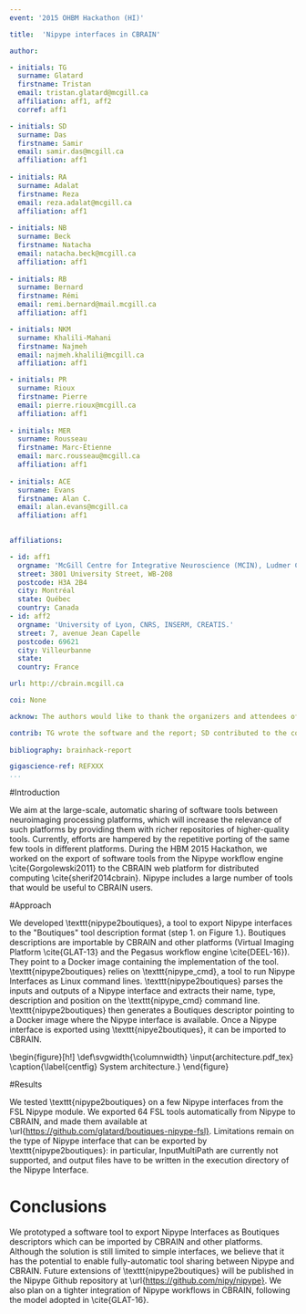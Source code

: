 ```yaml
---
event: '2015 OHBM Hackathon (HI)'

title:  'Nipype interfaces in CBRAIN'

author:

- initials: TG
  surname: Glatard
  firstname: Tristan
  email: tristan.glatard@mcgill.ca
  affiliation: aff1, aff2
  corref: aff1

- initials: SD
  surname: Das
  firstname: Samir
  email: samir.das@mcgill.ca
  affiliation: aff1
  
- initials: RA
  surname: Adalat
  firstname: Reza
  email: reza.adalat@mcgill.ca
  affiliation: aff1
  
- initials: NB
  surname: Beck
  firstname: Natacha
  email: natacha.beck@mcgill.ca
  affiliation: aff1
  
- initials: RB
  surname: Bernard
  firstname: Rémi
  email: remi.bernard@mail.mcgill.ca
  affiliation: aff1

- initials: NKM
  surname: Khalili-Mahani
  firstname: Najmeh
  email: najmeh.khalili@mcgill.ca
  affiliation: aff1

- initials: PR
  surname: Rioux
  firstname: Pierre
  email: pierre.rioux@mcgill.ca
  affiliation: aff1
  
- initials: MER
  surname: Rousseau
  firstname: Marc-Étienne
  email: marc.rousseau@mcgill.ca
  affiliation: aff1
  
- initials: ACE
  surname: Evans
  firstname: Alan C.
  email: alan.evans@mcgill.ca
  affiliation: aff1
  

affiliations: 

- id: aff1
  orgname: 'McGill Centre for Integrative Neuroscience (MCIN), Ludmer Centre for Neuroinformatics and Mental Health, Montreal Neurological Institute (MNI), McGill University'
  street: 3801 University Street, WB-208
  postcode: H3A 2B4
  city: Montréal
  state: Québec
  country: Canada
- id: aff2
  orgname: 'University of Lyon, CNRS, INSERM, CREATIS.'
  street: 7, avenue Jean Capelle
  postcode: 69621
  city: Villeurbanne
  state: 
  country: France

url: http://cbrain.mcgill.ca

coi: None

acknow: The authors would like to thank the organizers and attendees of the 2015 OHBM Hackathon.

contrib: TG wrote the software and the report; SD contributed to the concept elaboration at the OHBM event, RA, NB, PR and MER provided support on the CBRAIN framework, RB implemented Boutiques in CBRAIN, NKM provided background information on fMRI packages, ACE spearheaded the project.
  
bibliography: brainhack-report

gigascience-ref: REFXXX
...
```


#Introduction

We aim at the large-scale, automatic sharing of software tools between
neuroimaging processing platforms, which will increase the relevance
of such platforms by providing them with richer repositories of
higher-quality tools. Currently, efforts are hampered by the
repetitive porting of the same few tools in different platforms.
During the HBM 2015 Hackathon, we worked on the export of software
tools from the Nipype workflow engine \cite{Gorgolewski2011} to the
CBRAIN web platform for distributed
computing \cite{sherif2014cbrain}. Nipype includes a large number of
tools that would be useful to CBRAIN users.

#Approach

We developed \texttt{nipype2boutiques}, a tool to export Nipype
interfaces to the "Boutiques" tool description format (step 1. on
Figure 1.). Boutiques descriptions are importable by CBRAIN and other
platforms (Virtual Imaging Platform \cite{GLAT-13} and the Pegasus
workflow engine \cite{DEEL-16}). They point to a Docker image
containing the implementation of the tool. \texttt{nipype2boutiques}
relies on \texttt{nipype\_cmd}, a tool to run Nipype Interfaces as
Linux command lines. \texttt{nipype2boutiques} parses the inputs and
outputs of a Nipype interface and extracts their name, type,
description and position on the \texttt{nipype\_cmd} command
line. \texttt{nipype2boutiques} then generates a Boutiques descriptor
pointing to a Docker image where the Nipype interface is
available. Once a Nipype interface is exported using
\texttt{nipye2boutiques}, it can be imported to CBRAIN.

\begin{figure}[h!]
  \def\svgwidth{\columnwidth}
  \input{architecture.pdf_tex}
  \caption{\label{centfig} System architecture.} 
\end{figure}


#Results

We tested \texttt{nipype2boutiques} on a few Nipype interfaces from
the FSL Nipype module. We exported 64 FSL tools automatically from
Nipype to CBRAIN, and made them available at
\url{https://github.com/glatard/boutiques-nipype-fsl}. Limitations
remain on the type of Nipype interface that can be exported by
\texttt{nipype2boutiques}: in particular, InputMultiPath are currently
not supported, and output files have to be written in the execution
directory of the Nipype Interface.

# Conclusions

We prototyped a software tool to export Nipype Interfaces as Boutiques
descriptors which can be imported by CBRAIN and other
platforms. Although the solution is still limited to simple
interfaces, we believe that it has the potential to enable
fully-automatic tool sharing between Nipype and CBRAIN. Future
extensions of \texttt{nipype2boutiques} will be published in the
Nipype Github repository at \url{https://github.com/nipy/nipype}. We
also plan on a tighter integration of Nipype workflows in CBRAIN,
following the model adopted in \cite{GLAT-16}.
